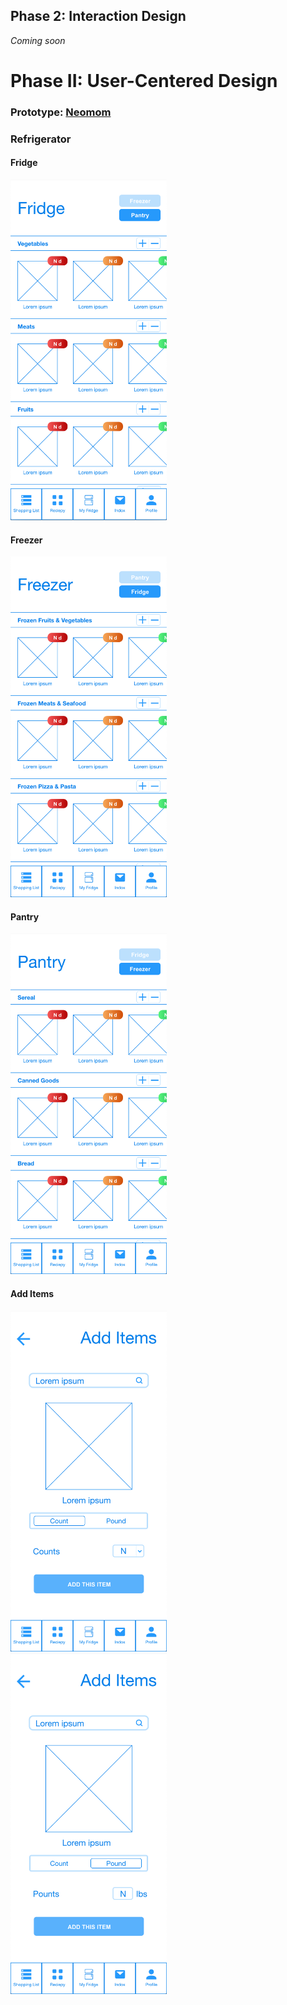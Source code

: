 ## Phase 2: Interaction Design

*Coming soon*

# Phase II: User-Centered Design

### Prototype: [Neomom](https://xd.adobe.com/view/2631902d-cac1-47dd-5be4-539bd7c1d9d2-5000/)

### Refrigerator
#### Fridge
<img src="../assets/phase2/fridge.png" alt="fridge" width="250" height="545">


#### Freezer
<img src="../assets/phase2/freezer.png" alt="freezer" width="250" height="545">


#### Pantry
<img src="../assets/phase2/pantry.png" alt="pantry" width="250" height="545">

#### Add Items
<img src="../assets/phase2/addItemCounts.png" alt="addItemCounts" width="250" height="545" style="margin-right:20px;"><img src="../assets/phase2/addItemPounds.png" alt="addItemPounds" width="250" height="545">
